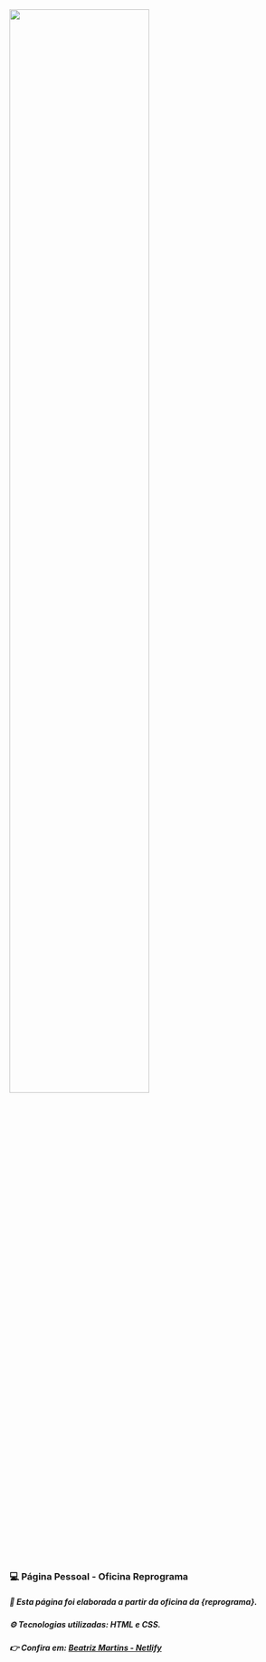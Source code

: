 <img src=https://i.imgur.com/0lBBgSZ.png; height=auto; width=70%; > 

### 💻 Página Pessoal - Oficina Reprograma

##### 💜 Esta página foi elaborada a partir da oficina da {reprograma}.

##### ⚙️ Tecnologias utilizadas: HTML e CSS. 

##### 👉  Confira em: <a href="https://beatriz-martins.netlify.app/" target="_blank">Beatriz Martins - Netlify</a>
